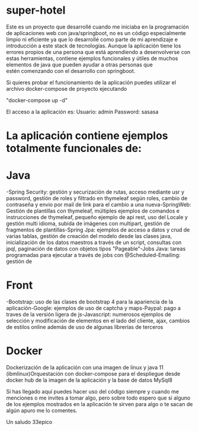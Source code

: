 # super-hotel
Este es un proyecto que desarrollé cuando me iniciaba en la programación de aplicaciones web con java/springboot, no es un código especialmente limpio ni eficiente ya que lo desarrollé como parte de mi aprendizaje e introducción a este stack de tecnologías. Aunque la aplicación tiene los errores propios de una persona que está aprendiendo a desenvolverse con estas herramientas, contiene ejemplos funcionales y útiles de muchos elementos de java que pueden ayudar a otras personas que estén comenzando con el desarrollo con springboot.

Si quieres probar el funcionamiento de la aplicación puedes utilizar el archivo docker-compose de proyecto ejecutando 

"docker-compose up -d"

El acceso a la aplicación es:
Usuario: admin
Password: sasasa

# La aplicación contiene ejemplos totalmente funcionales de:
# Java
-Spring Security: gestión y securización de rutas, acceso mediante usr y password, gestión de roles y filtrado en thymeleaf según roles, cambio de contraseña y envio por mail de link para el cambio a una nueva-SpringWeb: Gestión de plantillas con thymeleaf, múltiples ejemplos de comandos e instrucciones de thymeleaf, pequeño ejemplo de api rest, uso del Locale y gestión multi idioma, subida de imágenes con multipart, gestión de fragmentos de plantillas-Spring Jpa: ejemplos de acceso a datos y crud de varias tablas, gestión de creación del modelo desde las clases java, inicialización de los datos maestros a través de un script, consultas con jpql, paginación de datos con objetos tipos "Pageable"-Jobs Java: tareas programadas para ejecutar a través de jobs con @Scheduled-Emailing: gestión de

# Front
-Bootstrap: uso de las clases de bootstrap 4 para la apariencia de la aplicación-Google: ejemplos de uso de captcha y maps-Paypal: pago a traves de la versión ligera de js-Javascript: numerosos ejemplos de selección y modificación de elementos en el lado del cliente, ajax, cambios de estilos online además de uso de algunas librerías de terceros

# Docker
Dockerización de la aplicación con una imagen de linux y java 11 (ibmlinux)Orquestación con docker-compose para el despliegue desde docker hub de la imagen de la aplicación y la base de datos MySql8

Si has llegado aquí puedes hacer uso del código siempre y cuando me menciones o me invites a tomar algo, pero sobre todo espero que si alguno de los ejemplos mostrados en la aplicación te sirven para algo o te sacan de algún apuro me lo comentes.

Un saludo 33epico 
